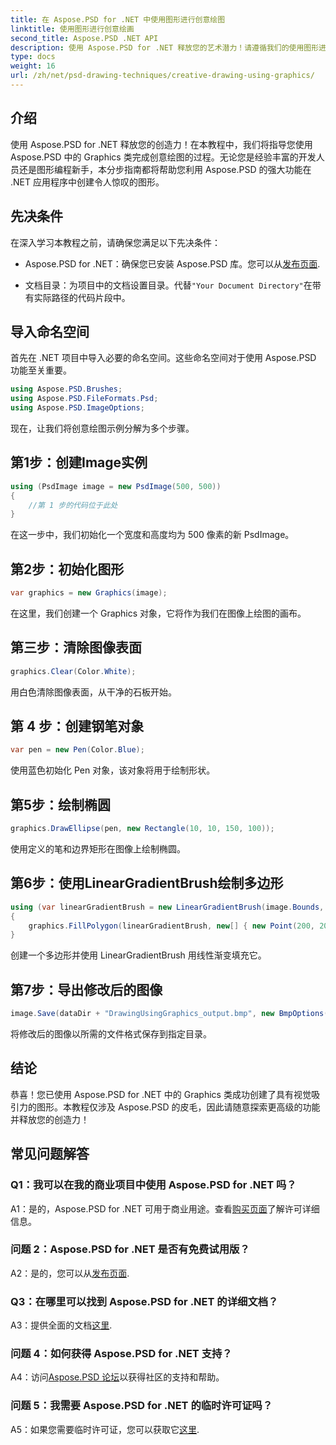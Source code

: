 ```yaml
---
title: 在 Aspose.PSD for .NET 中使用图形进行创意绘图
linktitle: 使用图形进行创意绘画
second_title: Aspose.PSD .NET API
description: 使用 Aspose.PSD for .NET 释放您的艺术潜力！请遵循我们的使用图形进行创意绘图的教程。
type: docs
weight: 16
url: /zh/net/psd-drawing-techniques/creative-drawing-using-graphics/
---
```

## 介绍

使用 Aspose.PSD for .NET 释放您的创造力！在本教程中，我们将指导您使用 Aspose.PSD 中的 Graphics 类完成创意绘图的过程。无论您是经验丰富的开发人员还是图形编程新手，本分步指南都将帮助您利用 Aspose.PSD 的强大功能在 .NET 应用程序中创建令人惊叹的图形。

## 先决条件

在深入学习本教程之前，请确保您满足以下先决条件：

-  Aspose.PSD for .NET：确保您已安装 Aspose.PSD 库。您可以从[发布页面](https://releases.aspose.com/psd/net/).

- 文档目录：为项目中的文档设置目录。代替`"Your Document Directory"`在带有实际路径的代码片段中。

## 导入命名空间

首先在 .NET 项目中导入必要的命名空间。这些命名空间对于使用 Aspose.PSD 功能至关重要。

```csharp
using Aspose.PSD.Brushes;
using Aspose.PSD.FileFormats.Psd;
using Aspose.PSD.ImageOptions;
```

现在，让我们将创意绘图示例分解为多个步骤。

## 第1步：创建Image实例

```csharp
using (PsdImage image = new PsdImage(500, 500))
{
    //第 1 步的代码位于此处
}
```

在这一步中，我们初始化一个宽度和高度均为 500 像素的新 PsdImage。

## 第2步：初始化图形

```csharp
var graphics = new Graphics(image);
```

在这里，我们创建一个 Graphics 对象，它将作为我们在图像上绘图的画布。

## 第三步：清除图像表面

```csharp
graphics.Clear(Color.White);
```

用白色清除图像表面，从干净的石板开始。

## 第 4 步：创建钢笔对象

```csharp
var pen = new Pen(Color.Blue);
```

使用蓝色初始化 Pen 对象，该对象将用于绘制形状。

## 第5步：绘制椭圆

```csharp
graphics.DrawEllipse(pen, new Rectangle(10, 10, 150, 100));
```

使用定义的笔和边界矩形在图像上绘制椭圆。

## 第6步：使用LinearGradientBrush绘制多边形

```csharp
using (var linearGradientBrush = new LinearGradientBrush(image.Bounds, Color.Red, Color.White, 45f))
{
    graphics.FillPolygon(linearGradientBrush, new[] { new Point(200, 200), new Point(400, 200), new Point(250, 350) });
}
```

创建一个多边形并使用 LinearGradientBrush 用线性渐变填充它。

## 第7步：导出修改后的图像

```csharp
image.Save(dataDir + "DrawingUsingGraphics_output.bmp", new BmpOptions());
```

将修改后的图像以所需的文件格式保存到指定目录。

## 结论

恭喜！您已使用 Aspose.PSD for .NET 中的 Graphics 类成功创建了具有视觉吸引力的图形。本教程仅涉及 Aspose.PSD 的皮毛，因此请随意探索更高级的功能并释放您的创造力！

## 常见问题解答

### Q1：我可以在我的商业项目中使用 Aspose.PSD for .NET 吗？

 A1：是的，Aspose.PSD for .NET 可用于商业用途。查看[购买页面](https://purchase.aspose.com/buy)了解许可详细信息。

### 问题 2：Aspose.PSD for .NET 是否有免费试用版？

A2：是的，您可以从[发布页面](https://releases.aspose.com/).

### Q3：在哪里可以找到 Aspose.PSD for .NET 的详细文档？

A3：提供全面的文档[这里](https://reference.aspose.com/psd/net/).

### 问题 4：如何获得 Aspose.PSD for .NET 支持？

 A4：访问[Aspose.PSD 论坛](https://forum.aspose.com/c/psd/34)以获得社区的支持和帮助。

### 问题 5：我需要 Aspose.PSD for .NET 的临时许可证吗？

 A5：如果您需要临时许可证，您可以获取它[这里](https://purchase.aspose.com/temporary-license/).
